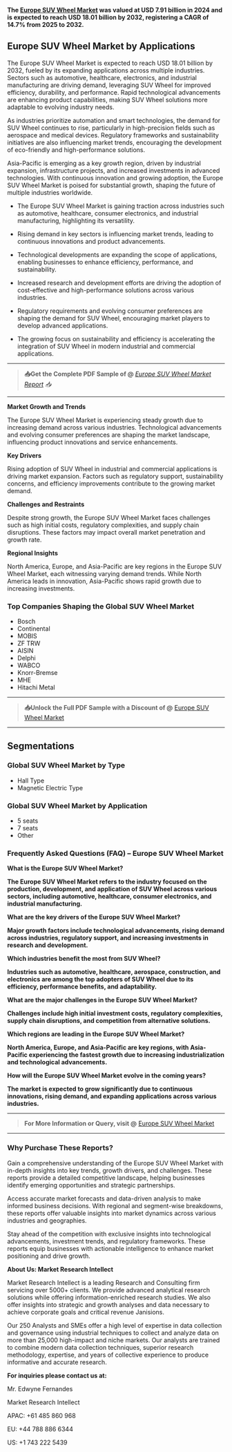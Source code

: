 <p><strong>The <a href="https://www.marketresearchintellect.com/download-sample/?rid=908092&amp;utm_source=Pulse-April-Europe&amp;utm_medium=852">Europe SUV Wheel Market</a> was valued at USD 7.91 billion in 2024 and is expected to reach USD 18.01 billion by 2032, registering a CAGR of 14.7% from 2025 to 2032.</strong></p><h2>Europe SUV Wheel Market by Applications&nbsp;</h2><p><p>The Europe SUV Wheel Market is expected to reach USD 18.01 billion by 2032, fueled by its expanding applications across multiple industries. Sectors such as automotive, healthcare, electronics, and industrial manufacturing are driving demand, leveraging SUV Wheel for improved efficiency, durability, and performance. Rapid technological advancements are enhancing product capabilities, making SUV Wheel solutions more adaptable to evolving industry needs.</p><p>As industries prioritize automation and smart technologies, the demand for SUV Wheel continues to rise, particularly in high-precision fields such as aerospace and medical devices. Regulatory frameworks and sustainability initiatives are also influencing market trends, encouraging the development of eco-friendly and high-performance solutions.</p><p>Asia-Pacific is emerging as a key growth region, driven by industrial expansion, infrastructure projects, and increased investments in advanced technologies. With continuous innovation and growing adoption, the Europe SUV Wheel Market is poised for substantial growth, shaping the future of multiple industries worldwide.</p></p><ul><li><p>The Europe SUV Wheel Market is gaining traction across industries such as automotive, healthcare, consumer electronics, and industrial manufacturing, highlighting its versatility.</p></li><li><p>Rising demand in key sectors is influencing market trends, leading to continuous innovations and product advancements.</p></li><li><p>Technological developments are expanding the scope of applications, enabling businesses to enhance efficiency, performance, and sustainability.</p></li><li><p>Increased research and development efforts are driving the adoption of cost-effective and high-performance solutions across various industries.</p></li><li><p>Regulatory requirements and evolving consumer preferences are shaping the demand for SUV Wheel, encouraging market players to develop advanced applications.</p></li><li><p>The growing focus on sustainability and efficiency is accelerating the integration of SUV Wheel in modern industrial and commercial applications.</p></li></ul><hr /><blockquote><p><strong><span class="font-[700]">📥Get the Complete PDF Sample of @ </span></strong><em><span class="font-[700]"><a href="https://www.marketresearchintellect.com/download-sample/?rid=908092&amp;utm_source=Pulse-April-Europe&amp;utm_medium=852" target="_blank" data-tracking-control-name="article-ssr-frontend-pulse_little-text-block" data-tracking-will-navigate="" data-test-link="">Europe SUV Wheel Market Report</a>&nbsp;📥</span></em></p></blockquote><hr /><p class="" data-start="77" data-end="360"><strong data-start="77" data-end="105">Market Growth and Trends</strong></p><p class="" data-start="77" data-end="360">The Europe SUV Wheel Market is experiencing steady growth due to increasing demand across various industries. Technological advancements and evolving consumer preferences are shaping the market landscape, influencing product innovations and service enhancements.</p><p class="" data-start="362" data-end="606"><strong data-start="362" data-end="377">Key Drivers</strong></p><p class="" data-start="362" data-end="606">Rising adoption of SUV Wheel in industrial and commercial applications is driving market expansion. Factors such as regulatory support, sustainability concerns, and efficiency improvements contribute to the growing market demand.</p><p class="" data-start="608" data-end="849"><strong data-start="608" data-end="637">Challenges and Restraints</strong></p><p class="" data-start="608" data-end="849">Despite strong growth, the Europe SUV Wheel Market faces challenges such as high initial costs, regulatory complexities, and supply chain disruptions. These factors may impact overall market penetration and growth rate.</p><p class="" data-start="851" data-end="1095"><strong data-start="851" data-end="872">Regional Insights</strong></p><p class="" data-start="851" data-end="1095">North America, Europe, and Asia-Pacific are key regions in the Europe SUV Wheel Market, each witnessing varying demand trends. While North America leads in innovation, Asia-Pacific shows rapid growth due to increasing investments.</p><p><h3>Top Companies Shaping the Global SUV Wheel Market </h3><ul><li>Bosch</li><li>Continental</li><li>MOBIS</li><li>ZF TRW</li><li>AISIN</li><li>Delphi</li><li>WABCO</li><li>Knorr-Bremse</li><li>MHE</li><li>Hitachi Metal</li></ul></p><hr /><blockquote><p><strong>📥Unlock the Full PDF Sample with a Discount of @</strong> <a href="https://www.marketresearchintellect.com/ask-for-discount/?rid=908092&amp;utm_source=Pulse-April-Europe&amp;utm_medium=852">Europe SUV Wheel Market</a></p></blockquote><hr /><p><h2>Segmentations</h2><h3>Global SUV Wheel Market by Type</h3><ul><li>Hall Type</li><li>Magnetic Electric Type</li></ul><h3>Global SUV Wheel Market by Application</h3><ul><li>5 seats</li><li>7 seats</li><li>Other</li></ul></p><h3><strong>Frequently Asked Questions (FAQ) &ndash; Europe SUV Wheel Market</strong></h3><p><strong>What is the Europe SUV Wheel Market?</strong></p><p><strong>The Europe SUV Wheel Market refers to the industry focused on the production, development, and application of SUV Wheel across various sectors, including automotive, healthcare, consumer electronics, and industrial manufacturing.</strong></p><p><strong>What are the key drivers of the Europe SUV Wheel Market?</strong></p><p><strong>Major growth factors include technological advancements, rising demand across industries, regulatory support, and increasing investments in research and development.</strong></p><p><strong>Which industries benefit the most from SUV Wheel?</strong></p><p><strong>Industries such as automotive, healthcare, aerospace, construction, and electronics are among the top adopters of SUV Wheel due to its efficiency, performance benefits, and adaptability.</strong></p><p><strong>What are the major challenges in the Europe SUV Wheel Market?</strong></p><p><strong>Challenges include high initial investment costs, regulatory complexities, supply chain disruptions, and competition from alternative solutions.</strong></p><p><strong>Which regions are leading in the Europe SUV Wheel Market?</strong></p><p><strong>North America, Europe, and Asia-Pacific are key regions, with Asia-Pacific experiencing the fastest growth due to increasing industrialization and technological advancements.</strong></p><p><strong>How will the Europe SUV Wheel Market evolve in the coming years?</strong></p><p><strong>The market is expected to grow significantly due to continuous innovations, rising demand, and expanding applications across various industries.</strong></p><hr /><blockquote><p><span class="font-[700]"><strong>For More Information or Query, visit&nbsp;@</strong>&nbsp;</span><span class="font-[700]"><a href="https://www.marketresearchintellect.com/product/global-suv-wheel-market/?utm_source=Linkedin&utm_medium=852" target="_blank" data-tracking-control-name="article-ssr-frontend-pulse_little-text-block" data-tracking-will-navigate="" data-test-link="">Europe SUV Wheel Market</a></span></p></blockquote><hr /><h3><strong data-start="0" data-end="31">Why Purchase These Reports?</strong></h3><p class="" data-start="35" data-end="297">Gain a comprehensive understanding of the Europe SUV Wheel Market with in-depth insights into key trends, growth drivers, and challenges. These reports provide a detailed competitive landscape, helping businesses identify emerging opportunities and strategic partnerships.</p><p class="" data-start="299" data-end="540">Access accurate market forecasts and data-driven analysis to make informed business decisions. With regional and segment-wise breakdowns, these reports offer valuable insights into market dynamics across various industries and geographies.</p><p class="" data-start="542" data-end="784">Stay ahead of the competition with exclusive insights into technological advancements, investment trends, and regulatory frameworks. These reports equip businesses with actionable intelligence to enhance market positioning and drive growth.</p><p><strong><span class="font-[700]">About Us: Market Research Intellect</span></strong></p><p><span class="">Market Research Intellect is a leading Research and Consulting firm servicing over 5000+ clients. We provide advanced analytical research solutions while offering information-enriched research studies.&nbsp;</span>We also offer insights into strategic and growth analyses and data necessary to achieve corporate goals and critical revenue Janisions.</p><p><span class="">Our 250 Analysts and SMEs offer a high level of expertise in data collection and governance using industrial techniques to collect and analyze data on more than 25,000 high-impact and niche markets. Our analysts are trained to combine modern data collection techniques, superior research methodology, expertise, and years of collective experience to produce informative and accurate research.</span></p><p><strong>For inquiries please contact us at:</strong></p><p>Mr. Edwyne Fernandes</p><p>Market Research Intellect</p><p>APAC: +61 485 860 968</p><p>EU: +44 788 886 6344</p><p>US: +1 743 222 5439</p>